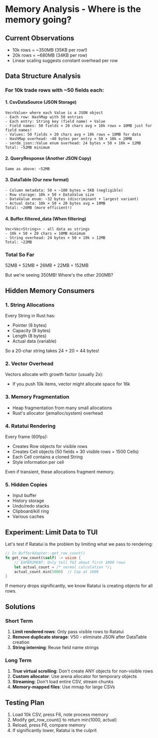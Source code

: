 # Memory Analysis - Where is the memory going?

## Current Observations
- 10k rows = ~350MB (35KB per row!)
- 20k rows = ~680MB (34KB per row)
- Linear scaling suggests constant overhead per row

## Data Structure Analysis

### For 10k trade rows with ~50 fields each:

#### 1. CsvDataSource (JSON Storage)
```
Vec<Value> where each Value is a JSON object
- Each row: HashMap with 50 entries
- Each entry: String key (field name) + Value
- Field names: 50 fields × 20 chars avg × 10k rows = 10MB just for field names!
- Values: 50 fields × 20 chars avg × 10k rows = 10MB for data
- HashMap overhead: ~40 bytes per entry × 50 × 10k = 20MB
- serde_json::Value enum overhead: 24 bytes × 50 × 10k = 12MB
Total: ~52MB minimum
```

#### 2. QueryResponse (Another JSON Copy)
```
Same as above: ~52MB
```

#### 3. DataTable (Our new format)
```
- Column metadata: 50 × ~100 bytes = 5KB (negligible)
- Row storage: 10k × 50 × DataValue size
- DataValue enum: ~32 bytes (discriminant + largest variant)
- Actual data: 10k × 50 × 20 bytes avg = 10MB
Total: ~26MB (more efficient!)
```

#### 4. Buffer.filtered_data (When filtering)
```
Vec<Vec<String>> - all data as strings
- 10k × 50 × 20 chars = 10MB minimum
- String overhead: 24 bytes × 50 × 10k = 12MB
Total: ~22MB
```

### Total So Far
52MB + 52MB + 26MB + 22MB = 152MB

But we're seeing 350MB! Where's the other 200MB?

## Hidden Memory Consumers

### 1. String Allocations
Every String in Rust has:
- Pointer (8 bytes)
- Capacity (8 bytes)  
- Length (8 bytes)
- Actual data (variable)

So a 20-char string takes 24 + 20 = 44 bytes!

### 2. Vector Overhead
Vectors allocate with growth factor (usually 2x):
- If you push 10k items, vector might allocate space for 16k

### 3. Memory Fragmentation
- Heap fragmentation from many small allocations
- Rust's allocator (jemalloc/system) overhead

### 4. Ratatui Rendering
Every frame (60fps):
- Creates Row objects for visible rows
- Creates Cell objects (50 fields × 30 visible rows = 1500 Cells)
- Each Cell contains a cloned String
- Style information per cell

Even if transient, these allocations fragment memory.

### 5. Hidden Copies
- Input buffer
- History storage
- Undo/redo stacks
- Clipboard/kill ring
- Various caches

## Experiment: Limit Data to TUI

Let's test if Ratatui is the problem by limiting what we pass to rendering:

```rust
// In BufferAdapter::get_row_count()
fn get_row_count(&self) -> usize {
    // EXPERIMENT: Only tell TUI about first 1000 rows
    let actual_count = /* normal calculation */;
    actual_count.min(1000)  // Cap at 1000
}
```

If memory drops significantly, we know Ratatui is creating objects for all rows.

## Solutions

### Short Term
1. **Limit rendered rows**: Only pass visible rows to Ratatui
2. **Remove duplicate storage**: V50 - eliminate JSON after DataTable creation
3. **String interning**: Reuse field name strings

### Long Term  
1. **True virtual scrolling**: Don't create ANY objects for non-visible rows
2. **Custom allocator**: Use arena allocator for temporary objects
3. **Streaming**: Don't load entire CSV, stream chunks
4. **Memory-mapped files**: Use mmap for large CSVs

## Testing Plan
1. Load 10k CSV, press F6, note process memory
2. Modify get_row_count() to return min(1000, actual)
3. Reload, press F6, compare memory
4. If significantly lower, Ratatui is the culprit